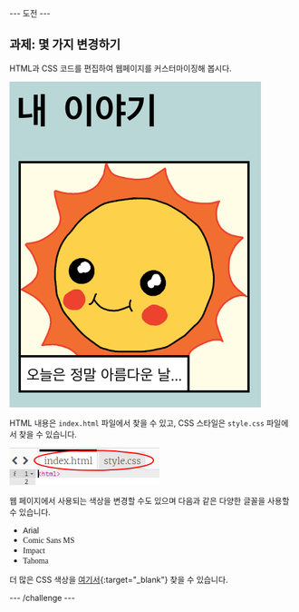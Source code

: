 \--- 도전 \---

## 과제: 몇 가지 변경하기

HTML과 CSS 코드를 편집하여 웹페이지를 커스터마이징해 봅시다.

![스크린샷](images/story-changes.png)

HTML 내용은 `index.html` 파일에서 찾을 수 있고, CSS 스타일은 `style.css` 파일에서 찾을 수 있습니다.

![screenshot](images/story-files.png)

웹 페이지에서 사용되는 색상을 변경할 수도 있으며 다음과 같은 다양한 글꼴을 사용할 수 있습니다.

+ <span style="font-family: Arial;">Arial</span>
+ <span style="font-family: Comic Sans MS;">Comic Sans MS</span>
+ <span style="font-family: Impact;">Impact</span>
+ <span style="font-family: Tahoma;">Tahoma</span>

더 많은 CSS 색상을 [여기서](http://jumpto.cc/colours){:target="_blank"} 찾을 수 있습니다.

\--- /challenge \---